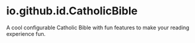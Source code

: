 # io.github.id.CatholicBible
A cool configurable Catholic Bible with fun features to make your reading experience fun.
